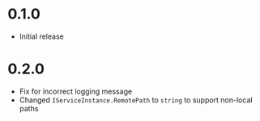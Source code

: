 # 0.1.0

- Initial release

# 0.2.0

- Fix for incorrect logging message
- Changed `IServiceInstance.RemotePath` to `string` to support non-local paths